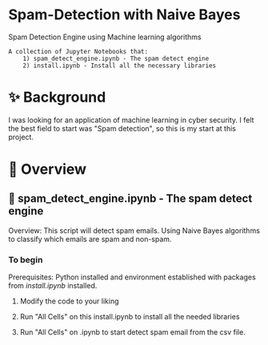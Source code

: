 # Spam-Detection with Naive Bayes
Spam Detection Engine using Machine learning algorithms
```
A collection of Jupyter Notebooks that:
    1) spam_detect_engine.ipynb - The spam detect engine
    2) install.ipynb - Install all the necessary libraries
```
# ✨ Background

I was looking for an application of machine learning in cyber security.  I felt the best field to start was "Spam detection", so this is my start at this project.

# 🏁 Overview

##  🤖 spam_detect_engine.ipynb - The spam detect engine
Overview: This script will detect spam emails.  Using Naive Bayes algorithms to classify which emails are spam and non-spam.

### To begin

Prerequisites: Python installed and environment established with packages from *install.ipynb* installed.

1) Modify the code to your liking  

2) Run "All Cells" on this install.ipynb to install all the needed libraries

4) Run "All Cells" on .ipynb to start detect spam email from the csv file.

